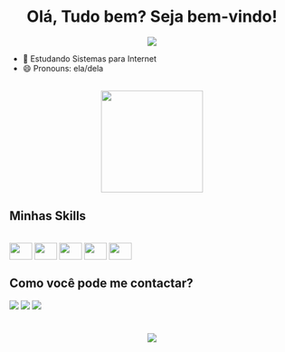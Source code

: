 <div align="center">
<h1>Olá, Tudo bem? Seja bem-vindo!</h1>

  ![](https://komarev.com/ghpvc/?username=arligreicy)

</div>

- 🌱 Estudando Sistemas para Internet
- 😄 Pronouns: ela/dela
  
<div align="center"><br>
  <a href = "https://github.com/arligreicy"></a>
    <img height="180em" align="center" src="https://github-readme-stats.vercel.app/api?username=arligreicy&show_icons=true&theme=tokyonight&include_all_commits=true&count_private=true&rank_icon=github"/><br>
</div>

## Minhas Skills

<div><br>
<img align="center" height="30" width="40" src="https://cdn.jsdelivr.net/gh/devicons/devicon@latest/icons/css3/css3-original-wordmark.svg"/>
<img align="center" height="30" width="40" src="https://cdn.jsdelivr.net/gh/devicons/devicon@latest/icons/html5/html5-original.svg"/>
<img align="center" height="30" width="40" src="https://cdn.jsdelivr.net/gh/devicons/devicon@latest/icons/php/php-original.svg"/>
<img align="center" height="30" width="40" src="https://cdn.jsdelivr.net/gh/devicons/devicon@latest/icons/javascript/javascript-original.svg"/>
<img align="center" height="30" width="40" src="https://cdn.jsdelivr.net/gh/devicons/devicon@latest/icons/mysql/mysql-original.svg"/>
</div>

## Como você pode me contactar?

<div>
<a href="https://www.youtube.com/channel/UCECb6LNgChiKq5R9Z-od1Fg" target="_blank"> <img src="https://img.shields.io/badge/Youtube-FF0000?style=for-the-badge&logo=youtube&logoColor=white" target="_blank"></a>
<a href="https://www.instagram.com/arligreicy?igsh=MXRvbHVvYzdodnVoZA==)" target="_blank"> <img src="https://img.shields.io/badge/Instagram-E4405F?style=for-the-badge&logo=instagram&logoColor=white" target="_blank"></a>
<a href="https://www.linkedin.com/in/arligreicy-castro-543a411bb" target="_blank"> <img src="https://img.shields.io/badge/LinkedIn-0077B5?style=for-the-badge&logo=linkedin&logoColor=white" target="_blank"></a>
</div>
<h1 align="center">
<img src="https://readme-typing-svg.herokuapp.com/?font=Righteous&size=35&center=true&vCenter=true&width=500&height=70&duration=4000&lines=Viva+e+Prospere!;" />
</h1>

